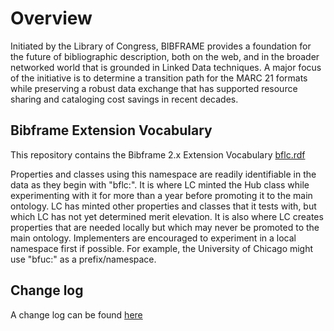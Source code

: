 # Overview
Initiated by the Library of Congress, BIBFRAME provides a foundation for the 
future of bibliographic description, both on the web, and in the broader networked 
world that is grounded in Linked Data techniques. A major focus of the initiative 
is to determine a transition path for the MARC 21 formats while preserving a 
robust data exchange that has supported resource sharing and cataloging cost 
savings in recent decades.

## Bibframe Extension Vocabulary
This repository contains the Bibframe 2.x Extension Vocabulary [bflc.rdf](bflc.rdf) 

Properties and classes using this namespace are readily identifiable in the data as they begin with "bflc:".  It 
is where LC minted the Hub class while experimenting with it for more than a year before 
promoting it to the main ontology.  LC has minted other properties and classes that it tests with, 
but which LC has not yet determined merit elevation.  It is also where LC creates properties that are 
needed locally but which may never be promoted to the main ontology. Implementers are encouraged to
experiment in a local namespace first if possible.  For example, the University of Chicago might use 
"bfuc:" as a prefix/namespace.

## Change log
A change log can be found [here](dev/README.md)


